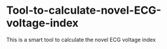 # Tool-to-calculate-novel-ECG-voltage-index
This is a smart tool to calculate the novel ECG voltage index
